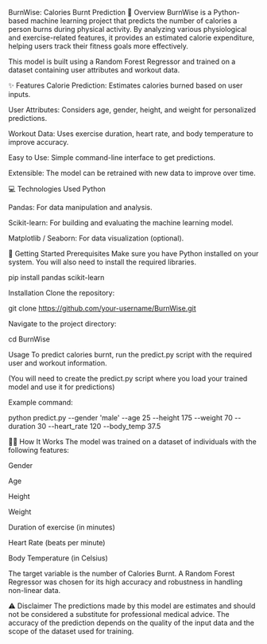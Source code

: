 BurnWise: Calories Burnt Prediction
📖 Overview
BurnWise is a Python-based machine learning project that predicts the number of calories a person burns during physical activity. By analyzing various physiological and exercise-related features, it provides an estimated calorie expenditure, helping users track their fitness goals more effectively.

This model is built using a Random Forest Regressor and trained on a dataset containing user attributes and workout data.

✨ Features
Calorie Prediction: Estimates calories burned based on user inputs.

User Attributes: Considers age, gender, height, and weight for personalized predictions.

Workout Data: Uses exercise duration, heart rate, and body temperature to improve accuracy.

Easy to Use: Simple command-line interface to get predictions.

Extensible: The model can be retrained with new data to improve over time.

💻 Technologies Used
Python

Pandas: For data manipulation and analysis.

Scikit-learn: For building and evaluating the machine learning model.

Matplotlib / Seaborn: For data visualization (optional).

🚀 Getting Started
Prerequisites
Make sure you have Python installed on your system. You will also need to install the required libraries.

pip install pandas scikit-learn

Installation
Clone the repository:

git clone https://github.com/your-username/BurnWise.git

Navigate to the project directory:

cd BurnWise

Usage
To predict calories burnt, run the predict.py script with the required user and workout information.

(You will need to create the predict.py script where you load your trained model and use it for predictions)

Example command:

python predict.py --gender 'male' --age 25 --height 175 --weight 70 --duration 30 --heart_rate 120 --body_temp 37.5

🏋️‍♂️ How It Works
The model was trained on a dataset of individuals with the following features:

Gender

Age

Height

Weight

Duration of exercise (in minutes)

Heart Rate (beats per minute)

Body Temperature (in Celsius)

The target variable is the number of Calories Burnt. A Random Forest Regressor was chosen for its high accuracy and robustness in handling non-linear data.

⚠️ Disclaimer
The predictions made by this model are estimates and should not be considered a substitute for professional medical advice. The accuracy of the prediction depends on the quality of the input data and the scope of the dataset used for training.

